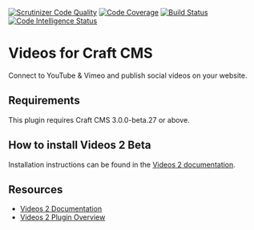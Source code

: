 [![Scrutinizer Code Quality](https://scrutinizer-ci.com/g/dukt/videos/badges/quality-score.png?b=v2)](https://scrutinizer-ci.com/g/dukt/videos/?branch=v2) [![Code Coverage](https://scrutinizer-ci.com/g/dukt/videos/badges/coverage.png?b=v2)](https://scrutinizer-ci.com/g/dukt/videos/?branch=v2) [![Build Status](https://scrutinizer-ci.com/g/dukt/videos/badges/build.png?b=v2)](https://scrutinizer-ci.com/g/dukt/videos/build-status/v2) [![Code Intelligence Status](https://scrutinizer-ci.com/g/dukt/videos/badges/code-intelligence.svg?b=v2)](https://scrutinizer-ci.com/code-intelligence)

# Videos for Craft CMS

Connect to YouTube & Vimeo and publish social videos on your website.

## Requirements

This plugin requires Craft CMS 3.0.0-beta.27 or above.

## How to install Videos 2 Beta

Installation instructions can be found in the [Videos 2 documentation](https://github.com/dukt/videos-docs/blob/v2/en/installation.md).

## Resources

- [Videos 2 Documentation](https://github.com/dukt/videos-docs)
- [Videos 2 Plugin Overview](https://dukt.net/videos)
